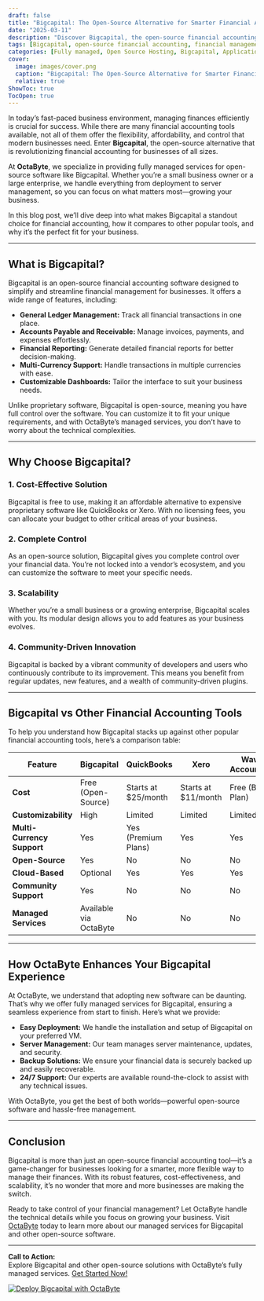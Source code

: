 ```yaml
---
draft: false
title: "Bigcapital: The Open-Source Alternative for Smarter Financial Accounting"
date: "2025-03-11"
description: "Discover Bigcapital, the open-source financial accounting software that empowers businesses with smarter, customizable, and cost-effective financial management. Learn how it compares to other tools and why it’s the perfect choice for your business."
tags: [Bigcapital, open-source financial accounting, financial management software, open-source accounting tools, Bigcapital vs QuickBooks, Bigcapital vs Xero, free accounting software, managed open-source software, OctaByte, financial accounting solutions]
categories: [Fully managed, Open Source Hosting, Bigcapital, Applications, Invoicing And Payments]
cover:
  image: images/cover.png
  caption: "Bigcapital: The Open-Source Alternative for Smarter Financial Accounting"
  relative: true
ShowToc: true
TocOpen: true
---
```



In today’s fast-paced business environment, managing finances efficiently is crucial for success. While there are many financial accounting tools available, not all of them offer the flexibility, affordability, and control that modern businesses need. Enter **Bigcapital**, the open-source alternative that is revolutionizing financial accounting for businesses of all sizes.

At **OctaByte**, we specialize in providing fully managed services for open-source software like Bigcapital. Whether you’re a small business owner or a large enterprise, we handle everything from deployment to server management, so you can focus on what matters most—growing your business.

In this blog post, we’ll dive deep into what makes Bigcapital a standout choice for financial accounting, how it compares to other popular tools, and why it’s the perfect fit for your business.

---

## What is Bigcapital?

Bigcapital is an open-source financial accounting software designed to simplify and streamline financial management for businesses. It offers a wide range of features, including:

- **General Ledger Management:** Track all financial transactions in one place.
- **Accounts Payable and Receivable:** Manage invoices, payments, and expenses effortlessly.
- **Financial Reporting:** Generate detailed financial reports for better decision-making.
- **Multi-Currency Support:** Handle transactions in multiple currencies with ease.
- **Customizable Dashboards:** Tailor the interface to suit your business needs.

Unlike proprietary software, Bigcapital is open-source, meaning you have full control over the software. You can customize it to fit your unique requirements, and with OctaByte’s managed services, you don’t have to worry about the technical complexities.

---

## Why Choose Bigcapital?

### 1. **Cost-Effective Solution**
Bigcapital is free to use, making it an affordable alternative to expensive proprietary software like QuickBooks or Xero. With no licensing fees, you can allocate your budget to other critical areas of your business.

### 2. **Complete Control**
As an open-source solution, Bigcapital gives you complete control over your financial data. You’re not locked into a vendor’s ecosystem, and you can customize the software to meet your specific needs.

### 3. **Scalability**
Whether you’re a small business or a growing enterprise, Bigcapital scales with you. Its modular design allows you to add features as your business evolves.

### 4. **Community-Driven Innovation**
Bigcapital is backed by a vibrant community of developers and users who continuously contribute to its improvement. This means you benefit from regular updates, new features, and a wealth of community-driven plugins.

---

## Bigcapital vs Other Financial Accounting Tools

To help you understand how Bigcapital stacks up against other popular financial accounting tools, here’s a comparison table:

| Feature                  | Bigcapital           | QuickBooks          | Xero                 | Wave Accounting      |
|--------------------------|----------------------|---------------------|----------------------|----------------------|
| **Cost**                 | Free (Open-Source)   | Starts at $25/month | Starts at $11/month  | Free (Basic Plan)    |
| **Customizability**      | High                 | Limited             | Limited              | Limited              |
| **Multi-Currency Support** | Yes                | Yes (Premium Plans) | Yes                  | Yes                  |
| **Open-Source**          | Yes                  | No                  | No                   | No                   |
| **Cloud-Based**          | Optional             | Yes                 | Yes                  | Yes                  |
| **Community Support**    | Yes                  | No                  | No                   | No                   |
| **Managed Services**     | Available via OctaByte | No                 | No                   | No                   |

---

## How OctaByte Enhances Your Bigcapital Experience

At OctaByte, we understand that adopting new software can be daunting. That’s why we offer fully managed services for Bigcapital, ensuring a seamless experience from start to finish. Here’s what we provide:

- **Easy Deployment:** We handle the installation and setup of Bigcapital on your preferred VM.
- **Server Management:** Our team manages server maintenance, updates, and security.
- **Backup Solutions:** We ensure your financial data is securely backed up and easily recoverable.
- **24/7 Support:** Our experts are available round-the-clock to assist with any technical issues.

With OctaByte, you get the best of both worlds—powerful open-source software and hassle-free management.

---

## Conclusion

Bigcapital is more than just an open-source financial accounting tool—it’s a game-changer for businesses looking for a smarter, more flexible way to manage their finances. With its robust features, cost-effectiveness, and scalability, it’s no wonder that more and more businesses are making the switch.

Ready to take control of your financial management? Let OctaByte handle the technical details while you focus on growing your business. Visit [OctaByte](https://octabyte.io) today to learn more about our managed services for Bigcapital and other open-source software.

---

**Call to Action:**  
Explore Bigcapital and other open-source solutions with OctaByte’s fully managed services. [Get Started Now!](https://octabyte.io)

[![Deploy Bigcapital with OctaByte](/images/deploy-on-octabyte.png)](https://octabyte.io/fully-managed-open-source-services/applications/invoicing-and-payments/bigcapital)